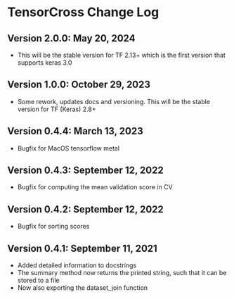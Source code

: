 # TensorCross Change Log

## Version 2.0.0: May 20, 2024

- This will be the stable version for TF 2.13+ which is the first version that supports keras 3.0

## Version 1.0.0: October 29, 2023

- Some rework, updates docs and versioning. This will be the stable version for TF (Keras) 2.8+

## Version 0.4.4: March 13, 2023

- Bugfix for MacOS tensorflow metal

## Version 0.4.3: September 12, 2022

- Bugfix for computing the mean validation score in CV

## Version 0.4.2: September 12, 2022

- Bugfix for sorting scores

## Version 0.4.1: September 11, 2021

- Added detailed information to docstrings
- The summary method now returns the printed string, such that it can be stored to a file
- Now also exporting the dataset_join function
